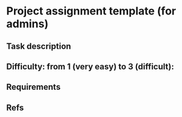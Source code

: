 # Project assignment template (for admins)

## Task description

## Difficulty: from 1 (very easy) to 3 (difficult):

## Requirements

## Refs
